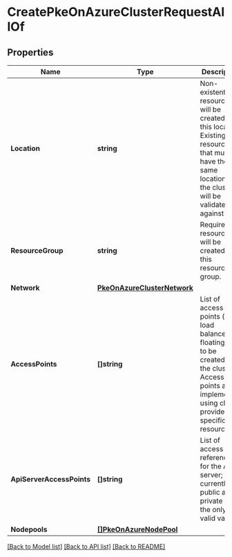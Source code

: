 # CreatePkeOnAzureClusterRequestAllOf

## Properties

Name | Type | Description | Notes
------------ | ------------- | ------------- | -------------
**Location** | **string** | Non-existent resources will be created in this location. Existing resources that must have the same location as the cluster will be validated against this. | [optional] 
**ResourceGroup** | **string** | Required resources will be created in this resource group. | 
**Network** | [**PkeOnAzureClusterNetwork**](PKEOnAzureClusterNetwork.md) |  | [optional] 
**AccessPoints** | **[]string** | List of access points (i.e. load balancers, floating IPs) to be created for the cluster. Access points are implemented using cloud provider specific resources. | [optional] 
**ApiServerAccessPoints** | **[]string** | List of access point references for the API server; currently, public and private are the only valid values | [optional] 
**Nodepools** | [**[]PkeOnAzureNodePool**](PKEOnAzureNodePool.md) |  | [optional] 

[[Back to Model list]](../README.md#documentation-for-models) [[Back to API list]](../README.md#documentation-for-api-endpoints) [[Back to README]](../README.md)


